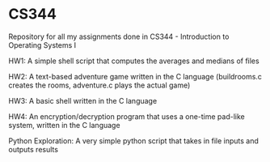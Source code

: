 # CS344
Repository for all my assignments done in CS344 - Introduction to Operating Systems I

HW1: A simple shell script that computes the averages and medians of files

HW2: A text-based adventure game written in the C language (buildrooms.c creates the rooms, adventure.c plays the actual game)

HW3: A basic shell written in the C language 

HW4: An encryption/decryption program that uses a one-time pad-like system, written in the C language 

Python Exploration: A very simple python script that takes in file inputs and outputs results 
